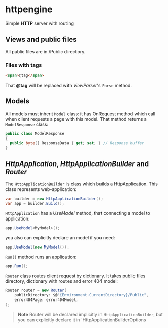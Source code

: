 # httpengine
Simple **HTTP** server with routing

## Views and public files
All public files are in /Public directiory.

### Files with tags
```html
<span>@tag</span>
```
That **@tag** will be replaced with *ViewParser*'s `Parse` method.

## Models
All models must inherit `Model` class: it has OnRequest method which call when client requests a page with this model.
That method returns a `ModelResponse` class:
```c#
public class ModelResponse
{
  public byte[] ResponseData { get; set; } // Response buffer
}
```

## *HttpApplication*, *HttpApplicationBuilder* and *Router*
The `HttpApplicationBuilder` is class which builds a HttpApplication. This class represents web-application:
```c#
var builder = new HttpApplicationBuilder();
var app = builder.Build();
```

`HttpApplication` has a *UseModel* method, that connecting a model to application:
```c#
app.UseModel<MyModel>();
```
you also can explicitly declare an model if you need:
```c#
app.UseModel(new MyModel());
```

`Run()` method runs an application:
```c#
app.Run();
```

`Router` class routes client request by dictionary. It takes public files directory, dictionary with routes and error 404 model:
```c#
Router router = new Router(
    publicDirectory: $@"{Environment.CurrentDirectory}/Public",
    error404Page: error404Model,
);
```
> **Note**
> Router will be declared implicitly in `HttpApplicationBuilder`, but you can explicitly declare it in `HttpApplicationBuilderOptions

